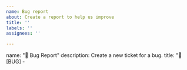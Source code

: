 ```yaml
---
name: Bug report
about: Create a report to help us improve
title: ''
labels: ''
assignees: ''

---
```


name: "🐛 Bug Report"
description: Create a new ticket for a bug.
title: "🐛 [BUG] - <title>"
labels: ["bug"]
body:
  - type: textarea
    id: description
    attributes:
      label: "Description"
      description: Please enter an explicit description of your issue
      placeholder: Short and explicit description of your incident...
    validations:
      required: true
  - type: textarea
    id: reprod
    attributes:
      label: "Reproduction steps"
      description: Please enter an explicit description of your issue
      value: |
        1. Go to '...'
        2. Click on '....'
        3. Scroll down to '....'
        4. See error
      render: bash
    validations:
      required: true
  - type: textarea
    id: screenshot
    attributes:
      label: "Screenshots"
      description: If applicable, add screenshots to help explain your problem.
      value: |
        ![DESCRIPTION](LINK.png)
      render: bash
    validations:
      required: false
  - type: dropdown
    id: enviroment
    attributes:
      label: "Enviroment"
      description: What is the impacted environment ?
      multiple: true
      options:
        - Android
        - iOS
        - Windows
        - Linux
        - Mac
    validations:
      required: true
